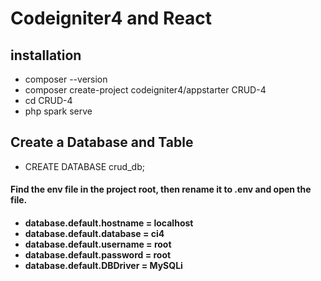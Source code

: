 ﻿# Codeigniter4 and React
 
 ## installation
 
 - composer --version
 - composer create-project codeigniter4/appstarter CRUD-4
 - cd CRUD-4
 - php spark serve
 
 ## Create a Database and Table
 
 - CREATE DATABASE crud_db;
 <h4> Find the env file in the project root, then rename it to .env and open the file.<h4>

- database.default.hostname = localhost 
- database.default.database = ci4 
- database.default.username = root  
- database.default.password = root  
- database.default.DBDriver = MySQLi  

